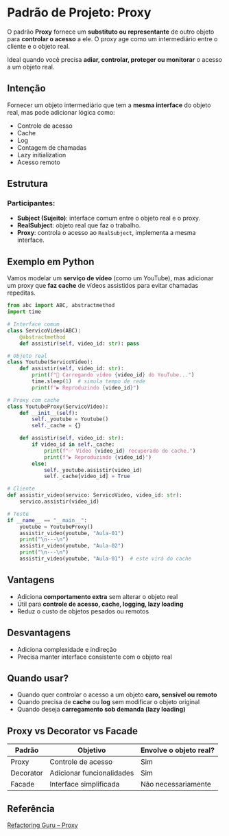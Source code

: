 # Padrão de Projeto: Proxy

O padrão **Proxy** fornece um **substituto ou representante** de outro objeto para
**controlar o acesso** a ele. O proxy age como um intermediário entre o cliente e o objeto real.

Ideal quando você precisa **adiar, controlar, proteger ou monitorar** o acesso a um objeto real.

## Intenção

Fornecer um objeto intermediário que tem a **mesma interface** do objeto real, mas pode
adicionar lógica como:

- Controle de acesso
- Cache
- Log
- Contagem de chamadas
- Lazy initialization
- Acesso remoto

## Estrutura

### Participantes:

- **Subject (Sujeito)**: interface comum entre o objeto real e o proxy.
- **RealSubject**: objeto real que faz o trabalho.
- **Proxy**: controla o acesso ao `RealSubject`, implementa a mesma interface.

## Exemplo em Python

Vamos modelar um **serviço de vídeo** (como um YouTube), mas adicionar um proxy que
**faz cache** de vídeos assistidos para evitar chamadas repeditas.

```py
from abc import ABC, abstractmethod
import time

# Interface comum
class ServicoVideo(ABC):
    @abstractmethod
    def assistir(self, video_id: str): pass

# Objeto real
class Youtube(ServicoVideo):
    def assistir(self, video_id: str):
        print(f"🔴 Carregando vídeo {video_id} do YouTube...")
        time.sleep(1)  # simula tempo de rede
        print(f"▶️ Reproduzindo {video_id}")

# Proxy com cache
class YoutubeProxy(ServicoVideo):
    def __init__(self):
        self._youtube = Youtube()
        self._cache = {}

    def assistir(self, video_id: str):
        if video_id in self._cache:
            print(f"✅ Vídeo {video_id} recuperado do cache.")
            print(f"▶️ Reproduzindo {video_id}")
        else:
            self._youtube.assistir(video_id)
            self._cache[video_id] = True

# Cliente
def assistir_video(servico: ServicoVideo, video_id: str):
    servico.assistir(video_id)

# Teste
if __name__ == "__main__":
    youtube = YoutubeProxy()
    assistir_video(youtube, "Aula-01")
    print("\n---\n")
    assistir_video(youtube, "Aula-02")
    print("\n---\n")
    assistir_video(youtube, "Aula-01")  # este virá do cache
```

## Vantagens

- Adiciona **comportamento extra** sem alterar o objeto real
- Útil para **controle de acesso, cache, logging, lazy loading**
- Reduz o custo de objetos pesados ou remotos

## Desvantagens

- Adiciona complexidade e indireção
- Precisa manter interface consistente com o objeto real

## Quando usar?

- Quando quer controlar o acesso a um objeto **caro, sensível ou remoto**
- Quando precisa de **cache** ou **log** sem modificar o objeto original
- Quando deseja **carregamento sob demanda (lazy loading)**

## Proxy vs Decorator vs Facade

Padrão    | Objetivo                  | Envolve o objeto real?
--------- | ------------------------- | ----------------------
Proxy     | Controle de acesso        | Sim
Decorator | Adicionar funcionalidades | Sim
Facade    | Interface simplificada    | Não necessariamente

## Referência
[Refactoring Guru – Proxy](https://refactoring.guru/pt-br/design-patterns/proxy)